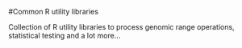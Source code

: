 #Common R utility libraries

Collection of R utility libraries to process genomic range operations, statistical testing and a lot more...

